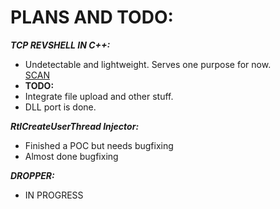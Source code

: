 # PLANS AND TODO:
***TCP REVSHELL IN C++:***
- Undetectable and lightweight. Serves one purpose for now.\
[SCAN](https://www.virustotal.com/gui/file/5aa9fdaee5f02e30f91127ddc423fcdf40d84f2d65081ea29df857a41998783c?nocache=1)
- **TODO:**
- Integrate file upload and other stuff.
- DLL port is done.

***RtlCreateUserThread Injector:***
- Finished a POC but needs bugfixing
- Almost done bugfixing


***DROPPER:***
- IN PROGRESS

